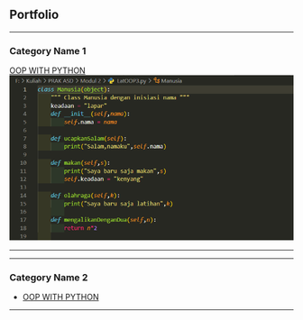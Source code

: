 ## Portfolio

---

### Category Name 1 

[OOP WITH PYTHON](https://github.com/kevinavicenna/PrakASD-L200200183)
<img src="images/1.png?raw=true"/>

---
<!-- [Project 2 Title](/pdf/sample_presentation.pdf)
<img src="images/dummy_thumbnail.jpg?raw=true"/>

---
[Project 3 Title](http://example.com/)
<img src="images/dummy_thumbnail.jpg?raw=true"/> -->

---

### Category Name 2

- [OOP WITH PYTHON](https://github.com/kevinavicenna/PrakASD-L200200183)
<!-- - [Project 2 Title](http://example.com/)
- [Project 3 Title](http://example.com/)
- [Project 4 Title](http://example.com/)
- [Project 5 Title](http://example.com/) -->

---

